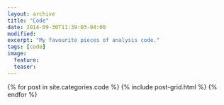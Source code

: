 ```yaml
---
layout: archive
title: "Code"
date: 2014-09-30T11:39:03-04:00
modified:
excerpt: "My favourite pieces of analysis code."
tags: [code]
image:
  feature:
  teaser:
---
```


<div class="tiles">
{% for post in site.categories.code %}
  {% include post-grid.html %}
{% endfor %}
</div><!-- /.tiles -->